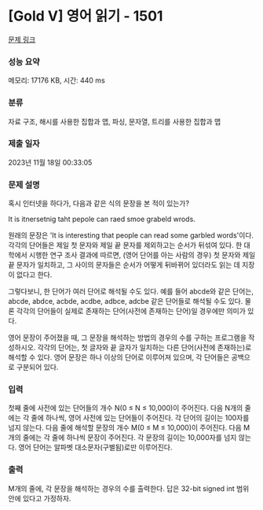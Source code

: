 # [Gold V] 영어 읽기 - 1501 

[문제 링크](https://www.acmicpc.net/problem/1501) 

### 성능 요약

메모리: 17176 KB, 시간: 440 ms

### 분류

자료 구조, 해시를 사용한 집합과 맵, 파싱, 문자열, 트리를 사용한 집합과 맵

### 제출 일자

2023년 11월 18일 00:33:05

### 문제 설명

<p>혹시 인터넷을 하다가, 다음과 같은 식의 문장을 본 적이 있는가?</p>

<p>It is itnersetnig taht pepole can raed smoe grabeld wrods.</p>

<p>원래의 문장은 'It is interesting that people can read some garbled words'이다. 각각의 단어들은 제일 첫 문자와 제일 끝 문자를 제외하고는 순서가 뒤섞여 있다. 한 대학에서 시행한 연구 조사 결과에 따르면, (영어 단어를 아는 사람의 경우) 첫 문자와 제일 끝 문자가 일치하고, 그 사이의 문자들은 순서가 어떻게 뒤바뀌어 있더라도 읽는 데 지장이 없다고 한다.</p>

<p>그렇다보니, 한 단어가 여러 단어로 해석될 수도 있다. 예를 들어 abcde와 같은 단어는, abcde, abdce, acbde, acdbe, adbce, adcbe 같은 단어들로 해석될 수도 있다. 물론 각각의 단어들이 실제로 존재하는 단어(사전에 존재하는 단어)일 경우에만 의미가 있다.</p>

<p>영어 문장이 주어졌을 때, 그 문장을 해석하는 방법의 경우의 수를 구하는 프로그램을 작성하시오. 각각의 단어는, 첫 글자와 끝 글자가 일치하는 다른 단어(사전에 존재하는)로 해석할 수 있다. 영어 문장은 하나 이상의 단어로 이루어져 있으며, 각 단어들은 공백으로 구분되어 있다.</p>

### 입력 

 <p>첫째 줄에 사전에 있는 단어들의 개수 N(0 ≤ N ≤ 10,000)이 주어진다. 다음 N개의 줄에는 각 줄에 하나씩, 영어 사전에 있는 단어들이 주어진다. 각 단어의 길이는 100자를 넘지 않는다. 다음 줄에 해석할 문장의 개수 M(0 ≤ M ≤ 10,000)이 주어진다. 다음 M개의 줄에는 각 줄에 하나씩 문장이 주어진다. 각 문장의 길이는 10,000자를 넘지 않는다. 영어 단어는 알파벳 대소문자(구별됨)로만 이루어진다.</p>

### 출력 

 <p>M개의 줄에, 각 문장을 해석하는 경우의 수를 출력한다. 답은 32-bit signed int 범위 안에 있다고 가정하자.</p>

